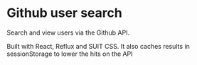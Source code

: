 # Github user search

Search and view users via the Github API.

Built with React, Reflux and SUIT CSS. It also caches results in sessionStorage to lower the hits on the API